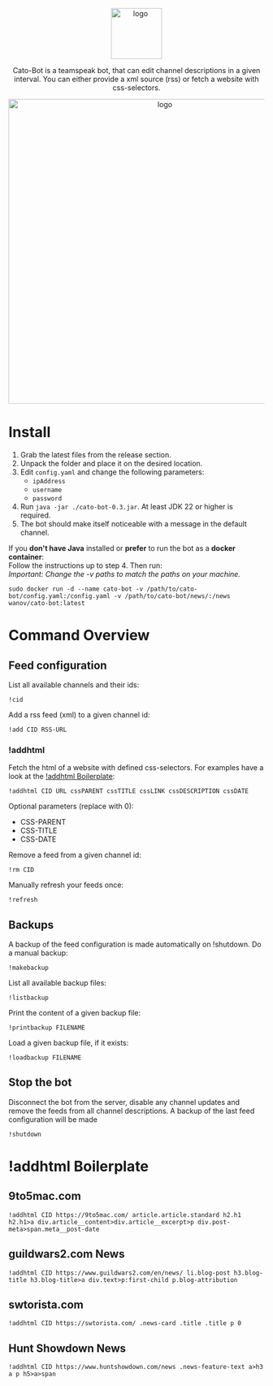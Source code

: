 <p align="center">
    <img src="https://media.nocars.tk/cato-logo.png" alt="logo" width="100"/>
</p>
<p align="center">
    Cato-Bot is a teamspeak bot, that can edit channel descriptions in a given interval. You can either provide a xml source (rss) or fetch a website with css-selectors.
</p>
<p align="center">
    <img src="https://media.nocars.tk/cato-screenshot.png" alt="logo" width="600"/>
</p>

# Install
1. Grab the latest files from the release section.
2. Unpack the folder and place it on the desired location.
3. Edit `config.yaml` and change the following parameters:
    - `ipAddress`
    - `username`
    - `password`
4. Run `java -jar ./cato-bot-0.3.jar`. At least JDK 22 or higher is required.
5. The bot should make itself noticeable with a message in the default channel.

If you **don't have Java** installed or **prefer** to run the bot as a **docker container**:\
Follow the instructions up to step 4. Then run:\
_Important: Change the -v paths to match the paths on your machine._
```
sudo docker run -d --name cato-bot -v /path/to/cato-bot/config.yaml:/config.yaml -v /path/to/cato-bot/news/:/news wanov/cato-bot:latest
```

# Command Overview
## Feed configuration
List all available channels and their ids:
```
!cid
```
Add a rss feed (xml) to a given channel id:
```
!add CID RSS-URL
```
### !addhtml
Fetch the html of a website with defined css-selectors. For examples have a look at the [!addhtml Boilerplate](#addhtml-boilerplate):
```
!addhtml CID URL cssPARENT cssTITLE cssLINK cssDESCRIPTION cssDATE
```
Optional parameters (replace with 0):
- CSS-PARENT
- CSS-TITLE
- CSS-DATE

Remove a feed from a given channel id:
```
!rm CID
```
Manually refresh your feeds once:
```
!refresh
```

## Backups
A backup of the feed configuration is made automatically on !shutdown.
Do a manual backup:
```
!makebackup
```
List all available backup files:
```
!listbackup
```
Print the content of a given backup file:
```
!printbackup FILENAME
```
Load a given backup file, if it exists:
```
!loadbackup FILENAME
```

## Stop the bot
Disconnect the bot from the server, disable any channel updates and remove the feeds from all channel descriptions. A backup of the last feed configuration will be made
```
!shutdown
```

# !addhtml Boilerplate
## 9to5mac.com
```
!addhtml CID https://9to5mac.com/ article.article.standard h2.h1 h2.h1>a div.article__content>div.article__excerpt>p div.post-meta>span.meta__post-date
```
## guildwars2.com News
```
!addhtml CID https://www.guildwars2.com/en/news/ li.blog-post h3.blog-title h3.blog-title>a div.text>p:first-child p.blog-attribution
```
## swtorista.com
```
!addhtml CID https://swtorista.com/ .news-card .title .title p 0
```
## Hunt Showdown News
```
!addhtml CID https://www.huntshowdown.com/news .news-feature-text a>h3 a p h5>a>span
```

